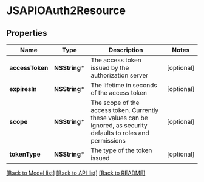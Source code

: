 # JSAPIOAuth2Resource

## Properties
Name | Type | Description | Notes
------------ | ------------- | ------------- | -------------
**accessToken** | **NSString*** | The access token issued by the authorization server | [optional] 
**expiresIn** | **NSString*** | The lifetime in seconds of the access token | [optional] 
**scope** | **NSString*** | The scope of the access token. Currently these values can be ignored, as security defaults to roles and permissions | [optional] 
**tokenType** | **NSString*** | The type of the token issued | [optional] 

[[Back to Model list]](../README.md#documentation-for-models) [[Back to API list]](../README.md#documentation-for-api-endpoints) [[Back to README]](../README.md)


